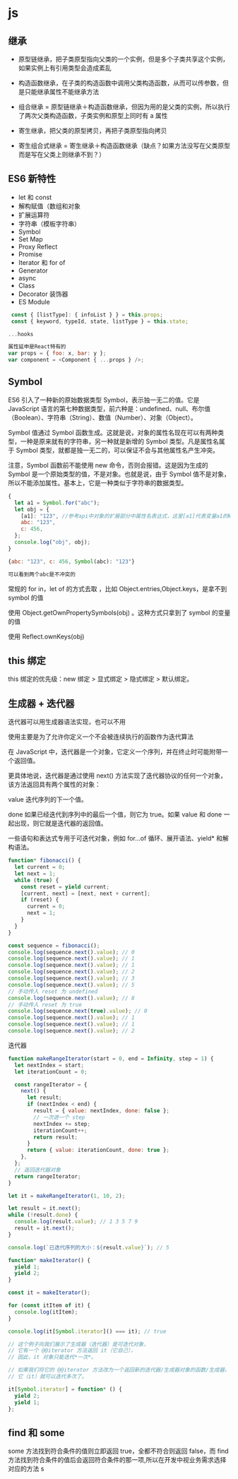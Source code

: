 # js

## 继承

- 原型链继承，把子类原型指向父类的一个实例，但是多个子类共享这个实例，如果实例上有引用类型会造成紊乱

- 构造函数继承，在子类的构造函数中调用父类构造函数，从而可以传参数，但是只能继承属性不能继承方法

- 组合继承 = 原型链继承＋构造函数继承，但因为用的是父类的实例，所以执行了两次父类构造函数，子类实例和原型上同时有 a 属性

- 寄生继承，把父类的原型拷贝，再把子类原型指向拷贝

- 寄生组合式继承 = 寄生继承＋构造函数继承（缺点？如果方法没写在父类原型而是写在父类上则继承不到？）

## ES6 新特性

- let 和 const
- 解构赋值（数组和对象
- 扩展运算符
- 字符串（模板字符串）
- Symbol
- Set Map
- Proxy Reflect
- Promise
- Iterator 和 for of
- Generator
- async
- Class
- Decorator 装饰器
- ES Module

```js
 const { [listType]: { infoList } } = this.props;
 const { keyword, typeId, state, listType } = this.state;

...hooks

属性延申是React特有的
var props = { foo: x, bar: y };
var component = <Component { ...props } />;
```

## Symbol

ES6 引入了一种新的原始数据类型 Symbol，表示独一无二的值。它是 JavaScript 语言的第七种数据类型，前六种是：undefined、null、布尔值（Boolean）、字符串（String）、数值（Number）、对象（Object）。

Symbol 值通过 Symbol 函数生成。这就是说，对象的属性名现在可以有两种类型，一种是原来就有的字符串，另一种就是新增的 Symbol 类型。凡是属性名属于 Symbol 类型，就都是独一无二的，可以保证不会与其他属性名产生冲突。

注意，Symbol 函数前不能使用 new 命令，否则会报错。这是因为生成的 Symbol 是一个原始类型的值，不是对象。也就是说，由于 Symbol 值不是对象，所以不能添加属性。基本上，它是一种类似于字符串的数据类型。

```js
{
  let a1 = Symbol.for("abc");
  let obj = {
    [a1]: "123", //参考api中对象的扩展部分中属性名表达式，这里[a1]代表变量a1的key
    abc: "123",
    c: 456,
  };
  console.log("obj", obj);
}

{abc: "123", c: 456, Symbol(abc): "123"}

可以看到两个abc是不冲突的
```

常规的 for in，let of 的方式去取 ，比如 Object.entries,Object.keys，是拿不到 symbol 的值

使用 Object.getOwnPropertySymbols(obj) 。这种方式只拿到了 symbol 的变量的值

使用 Reflect.ownKeys(obj)

## this 绑定

this 绑定的优先级：new 绑定 > 显式绑定 > 隐式绑定 > 默认绑定。

## 生成器 + 迭代器

迭代器可以用生成器语法实现，也可以不用

使用主要是为了允许你定义一个不会被连续执行的函数作为迭代算法

在 JavaScript 中，迭代器是一个对象，它定义一个序列，并在终止时可能附带一个返回值。

更具体地说，迭代器是通过使用 next() 方法实现了迭代器协议的任何一个对象，该方法返回具有两个属性的对象：

value
迭代序列的下一个值。

done
如果已经迭代到序列中的最后一个值，则它为 true。如果 value 和 done 一起出现，则它就是迭代器的返回值。

一些语句和表达式专用于可迭代对象，例如 for...of 循环、展开语法、yield\* 和解构语法。

```js
function* fibonacci() {
  let current = 0;
  let next = 1;
  while (true) {
    const reset = yield current;
    [current, next] = [next, next + current];
    if (reset) {
      current = 0;
      next = 1;
    }
  }
}

const sequence = fibonacci();
console.log(sequence.next().value); // 0
console.log(sequence.next().value); // 1
console.log(sequence.next().value); // 1
console.log(sequence.next().value); // 2
console.log(sequence.next().value); // 3
console.log(sequence.next().value); // 5
// 手动传入 reset 为 undefined
console.log(sequence.next().value); // 8
// 手动传入 reset 为 true
console.log(sequence.next(true).value); // 0
console.log(sequence.next().value); // 1
console.log(sequence.next().value); // 1
console.log(sequence.next().value); // 2
```

迭代器

```js
function makeRangeIterator(start = 0, end = Infinity, step = 1) {
  let nextIndex = start;
  let iterationCount = 0;

  const rangeIterator = {
    next() {
      let result;
      if (nextIndex < end) {
        result = { value: nextIndex, done: false };
        // 一次进一个 step
        nextIndex += step;
        iterationCount++;
        return result;
      }
      return { value: iterationCount, done: true };
    },
  };
  // 返回迭代器对象
  return rangeIterator;
}
```

```js
let it = makeRangeIterator(1, 10, 2);

let result = it.next();
while (!result.done) {
  console.log(result.value); // 1 3 5 7 9
  result = it.next();
}

console.log(`已迭代序列的大小：${result.value}`); // 5
```

```js
function* makeIterator() {
  yield 1;
  yield 2;
}

const it = makeIterator();

for (const itItem of it) {
  console.log(itItem);
}

console.log(it[Symbol.iterator]() === it); // true

// 这个例子向我们展示了生成器（迭代器）是可迭代对象，
// 它有一个 @@iterator 方法返回 it（它自己），
// 因此，it 对象只能迭代*一次*。

// 如果我们将它的 @@iterator 方法改为一个返回新的迭代器/生成器对象的函数/生成器，
// 它（it）就可以迭代多次了。

it[Symbol.iterator] = function* () {
  yield 2;
  yield 1;
};
```

## find 和 some

some 方法找到符合条件的值则立即返回 true，全都不符合则返回 false，而 find 方法找到符合条件的值后会返回符合条件的那一项,所以在开发中视业务需求选择对应的方法
s
